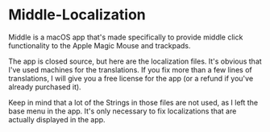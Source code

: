 # Middle-Localization

Middle is a macOS app that's made specifically to provide middle click functionality to the Apple Magic Mouse and trackpads.

The app is closed source, but here are the localization files. It's obvious that I've used machines for the translations. If you fix more than a few lines of translations, I will give you a free license for the app (or a refund if you've already purchased it). 

Keep in mind that a lot of the Strings in those files are not used, as I left the base menu in the app. It's only necessary to fix localizations that are actually displayed in the app.
